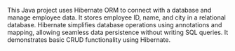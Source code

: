 This Java project uses Hibernate ORM to connect with a database and manage employee data. It stores employee ID, name, and city in a relational database. Hibernate simplifies database operations using annotations and mapping, allowing seamless data persistence without writing SQL queries. It demonstrates basic CRUD functionality using Hibernate.
